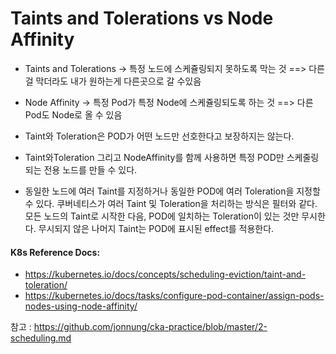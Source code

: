 # Taints and Tolerations vs Node Affinity
- Taints and Tolerations -> 특정 노드에 스케쥴링되지 못하도록 막는 것 ==> 다른걸 막더라도 내가 원하는게 다른곳으로 갈 수있음
- Node Affinity -> 특정 Pod가 특정 Node에 스케쥴링되도록 하는 것 ==> 다른 Pod도 Node로 올 수 있음
- Taint와 Toleration은 POD가 어떤 노드만 선호한다고 보장하지는 않는다.
- Taint와Toleration 그리고 NodeAffinity를 함께 사용하면 특정 POD만 스케줄링되는 전용 노드를 만들 수 있다.

- 동일한 노드에 여러 Taint를 지정하거나 동일한 POD에 여러 Toleration을 지정할 수 있다.
  쿠버네티스가 여러 Taint 및 Toleration을 처리하는 방식은 필터와 같다.
  모든 노드의 Taint로 시작한 다음, POD에 일치하는 Toleration이 있는 것만 무시한다. 무시되지 않은 나머지 Taint는 POD에 표시된 effect를 적용한다.

  
#### K8s Reference Docs:
- https://kubernetes.io/docs/concepts/scheduling-eviction/taint-and-toleration/
- https://kubernetes.io/docs/tasks/configure-pod-container/assign-pods-nodes-using-node-affinity/

참고 : https://github.com/jonnung/cka-practice/blob/master/2-scheduling.md
